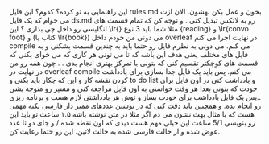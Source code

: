 این راهنمایی به تو کرده؟ کدوم؟
این فایل 
rules.md 
بخون و عمل بکن بهشون.
الان ازت می خوام که یک فایل 
ds.md 
رو به لاتکس تبدیل کنی .
و توجه کن که تمام قسمت های انگلیسی رو داخل   چی بذاری ؟  این
\lr{}
مثلا
شما باید 3 نوع {reading} و   \lr{convo foot}
 و (کتاب یا  \lr{book})
می دونی من خودم داخل 
overleaf
در  نهایت اجرا می کنم
compile
می کنم.
 می دونی به نظرم فایل رو حتما باید به چندین قسمت بشکنی  و به فایل های مختلف یعنی هدف این باشه که تا می تونی هر  کاری که می خوای بکنی که قسمت های کوچکتر تقسیم کنی که بتونی با تمرکز بهتری انجام بدی . .
چون همه رو من در نهایت در 
overleaf
compile
می کنم.
پس باید یک فایل جدا بسازی برای یادداشت کردن نقشه کار و این که چکار باید بکنی و 
to  do list
و 
یادداشت کنی در اون فایل برای خودت که بتونی بعدا هر وقت خواستی به اون فایل مراجعه کنی و مسیر رو متوجه بشی ..پس یک فایل یادداشت برای خودت بساز و توش هر یادداشتی لازم هست و برنامه ریزی رو انجام بده.
و همچنین باید دقت کنی که
در نوشتن عددهای ممیز دار فارسی نکته مهمی هست که
با مثال بهت نشون می دم
اگر مثلا در متن   نوشته باشه 
۱.۵ ساعت
تو باید این رو بنویسی 
5/1 ساعت
این خیلی مهم هست دیدی که اون نقطه شده / و جای دو تا عدد عوض شده و از حالت فارسی شده به حالت لاتین. این رو حتما رعایت کن.
